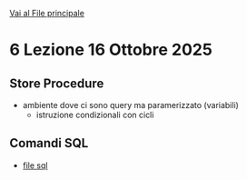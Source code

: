 [Vai al File principale](../../Readme.md)

# 6 Lezione 16 Ottobre 2025

## Store Procedure

- ambiente dove ci sono query ma paramerizzato (variabili)
  - istruzione condizionali con cicli

## Comandi SQL

- [file sql](SQL/file.sql)
